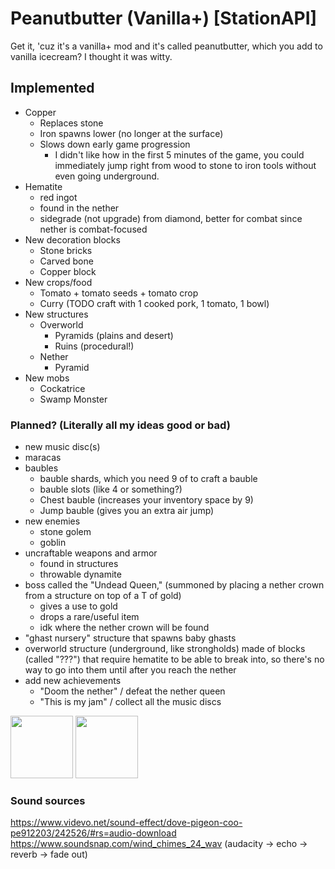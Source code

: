 # Peanutbutter (Vanilla+) [StationAPI]

Get it, 'cuz it's a vanilla+ mod and it's called peanutbutter, which you add to vanilla icecream? I thought it was witty.

## Implemented
- Copper
  - Replaces stone
  - Iron spawns lower (no longer at the surface)
  - Slows down early game progression
    - I didn't like how in the first 5 minutes of the game, you could immediately jump right from wood to stone to iron
      tools without even going underground.
- Hematite
  - red ingot
  - found in the nether
  - sidegrade (not upgrade) from diamond, better for combat since nether is combat-focused
- New decoration blocks
  - Stone bricks
  - Carved bone
  - Copper block
- New crops/food
  - Tomato + tomato seeds + tomato crop
  - Curry (TODO craft with 1 cooked pork, 1 tomato, 1 bowl)
- New structures
  - Overworld
    - Pyramids (plains and desert)
    - Ruins (procedural!)
  - Nether
    - Pyramid
- New mobs
  - Cockatrice
  - Swamp Monster

### Planned? (Literally all my ideas good or bad)
- new music disc(s)
- maracas
- baubles
  - bauble shards, which you need 9 of to craft a bauble
  - bauble slots (like 4 or something?)
  - Chest bauble (increases your inventory space by 9)
  - Jump bauble (gives you an extra air jump)
- new enemies
  - stone golem
  - goblin
- uncraftable weapons and armor
  - found in structures
  - throwable dynamite
- boss called the "Undead Queen," (summoned by placing a nether crown from a structure on top of a T of gold)
  - gives a use to gold
  - drops a rare/useful item
  - idk where the nether crown will be found
- "ghast nursery" structure that spawns baby ghasts
- overworld structure (underground, like strongholds) made of blocks (called "???") that require hematite to be able to break into, so there's no way to go into them until after you reach the nether
- add new achievements
  - "Doom the nether" / defeat the nether queen
  - "This is my jam" / collect all the music discs

<img height="100" src="https://static.wikia.nocookie.net/stardew-valley-minecraft-datapack/images/9/96/Music_disc_concernedapewinternocturneofice.png">
<img height="100" src="https://static.wikia.nocookie.net/shivaxis-rlcraft/images/c/cc/Iron_Hammer_%28Better_Survival%29.png">

### Sound sources
https://www.videvo.net/sound-effect/dove-pigeon-coo-pe912203/242526/#rs=audio-download
https://www.soundsnap.com/wind_chimes_24_wav (audacity -> echo -> reverb -> fade out)